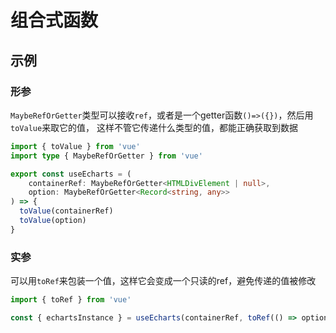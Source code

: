# 组合式函数



## 示例


### 形参

`MaybeRefOrGetter`类型可以接收`ref`，或者是一个getter函数`()=>({})`，然后用`toValue`来取它的值，
这样不管它传递什么类型的值，都能正确获取到数据

```ts
import { toValue } from 'vue'
import type { MaybeRefOrGetter } from 'vue'

export const useEcharts = (
    containerRef: MaybeRefOrGetter<HTMLDivElement | null>,
    option: MaybeRefOrGetter<Record<string, any>>
) => {
  toValue(containerRef)
  toValue(option)
}
```

### 实参

可以用`toRef`来包装一个值，这样它会变成一个只读的ref，避免传递的值被修改

```ts
import { toRef } from 'vue'

const { echartsInstance } = useEcharts(containerRef, toRef(() => options))
```